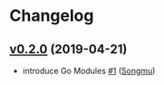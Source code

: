 # Changelog

## [v0.2.0](https://github.com/Songmu/prompter/compare/0.1.0...v0.2.0) (2019-04-21)

* introduce Go Modules [#1](https://github.com/Songmu/prompter/pull/1) ([Songmu](https://github.com/Songmu))
